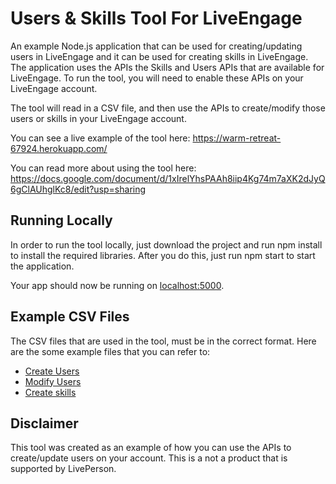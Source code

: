 # Users & Skills Tool For LiveEngage

An example Node.js application that can be used for creating/updating users in LiveEngage and it can be used for creating skills in LiveEngage. The application uses the APIs the Skills and Users APIs that are available for LiveEngage. To run the tool, you will need to enable these APIs on your LiveEngage account.

The tool will read in a CSV file, and then use the APIs to create/modify those users or skills in your LiveEngage account.

You can see a live example of the tool here: https://warm-retreat-67924.herokuapp.com/

You can read more about using the tool here: https://docs.google.com/document/d/1xIrelYhsPAAh8iip4Kg74m7aXK2dJyQ6gClAUhglKc8/edit?usp=sharing

## Running Locally

In order to run the tool locally, just download the project and run npm install to install the required libraries. After you do this, just run npm start to start the application.

Your app should now be running on [localhost:5000](http://localhost:5000/).

## Example CSV Files

The CSV files that are used in the tool, must be in the correct format. Here are the some example files that you can refer to:
* [Create Users](https://docs.google.com/spreadsheets/d/1ndh93FrW1k09D_jdlR5CKGGonOYJ8giPEj-9sxHZnWM/edit)
* [Modify Users](https://docs.google.com/spreadsheets/d/1sWg_ADdt7vvcLQVzGtxaYHCFrqJc9kqAqE_2aAHy6mM/edit)
* [Create skills](https://drive.google.com/a/liveperson.com/file/d/0B3v-p63HExgecVlTdGJhZTVIUUU/view)

## Disclaimer

This tool was created as an example of how you can use the APIs to create/update users on your account. This is a not a product that is supported by LivePerson.
